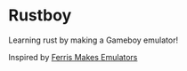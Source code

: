 # Rustboy

Learning rust by making a Gameboy emulator!

Inspired by [Ferris Makes Emulators](https://www.youtube.com/playlist?list=PL-sXmdrqqYYcL2Pvx9j7dwmdLqY7Mx8VY) 